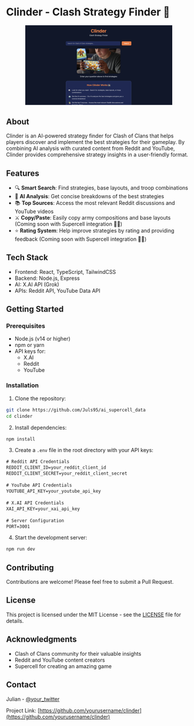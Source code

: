 # Clinder - Clash Strategy Finder 🏰

<div align="center">
  <img src="src/assets/images/clinder_image.png" alt="Clinder Logo" width="400"/>
</div>

## About

Clinder is an AI-powered strategy finder for Clash of Clans that helps players discover and implement the best strategies for their gameplay. By combining AI analysis with curated content from Reddit and YouTube, Clinder provides comprehensive strategy insights in a user-friendly format.

## Features

- 🔍 **Smart Search**: Find strategies, base layouts, and troop combinations
- 🤖 **AI Analysis**: Get concise breakdowns of the best strategies
- 📚 **Top Sources**: Access the most relevant Reddit discussions and YouTube videos
- ⚔️ **Copy/Paste**: Easily copy army compositions and base layouts (Coming soon with Supercell integration 🤞🏻)
- ⭐ **Rating System**: Help improve strategies by rating and providing feedback (Coming soon with Supercell integration 🤞🏻)

## Tech Stack

- Frontend: React, TypeScript, TailwindCSS
- Backend: Node.js, Express
- AI: X.AI API (Grok)
- APIs: Reddit API, YouTube Data API

## Getting Started

### Prerequisites

- Node.js (v14 or higher)
- npm or yarn
- API keys for:
  - X.AI
  - Reddit
  - YouTube

### Installation

1. Clone the repository:
```bash
git clone https://github.com/Juls95/ai_supercell_data
cd clinder
```

2. Install dependencies:
```bash
npm install
```

3. Create a `.env` file in the root directory with your API keys:
```env
# Reddit API Credentials
REDDIT_CLIENT_ID=your_reddit_client_id
REDDIT_CLIENT_SECRET=your_reddit_client_secret

# YouTube API Credentials
YOUTUBE_API_KEY=your_youtube_api_key

# X.AI API Credentials
XAI_API_KEY=your_xai_api_key

# Server Configuration
PORT=3001
```

4. Start the development server:
```bash
npm run dev
```

## Contributing

Contributions are welcome! Please feel free to submit a Pull Request.

## License

This project is licensed under the MIT License - see the [LICENSE](LICENSE) file for details.

## Acknowledgments

- Clash of Clans community for their valuable insights
- Reddit and YouTube content creators
- Supercell for creating an amazing game

## Contact

Julian - [@your_twitter](https://twitter.com/your_twitter)

Project Link: [https://github.com/yourusername/clinder](https://github.com/yourusername/clinder) 